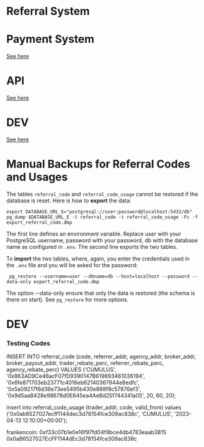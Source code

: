 # Referral System

# Payment System

[See here](README_PAYSYS.md)

# API

[See here](README_API.md)

# DEV

[See here](README_DEV.md)

# Manual Backups for Referral Codes and Usages

The tables `referral_code` and `referral_code_usage` cannot be restored if the database is reset.
Here is how to **export** the data:

```
export DATABASE_URL_E="postgresql://user:password@localhost:5432/db"
pg_dump $DATABASE_URL_E -t referral_code -t referral_code_usage -Fc -f export_referral_code.dmp
```

The first line defines an environment variable. Replace user with your PostgreSQL username, password with your password,
db with the database name as configured in `.env`. The second line exports the two tables.

To **import** the two tables, where, again, you enter the credentials used in the `.env` file and you will be asked
for the password:

```
 pg_restore --username=user --dbname=db --host=localhost --password --data-only export_referral_code.dmp

```

The option --data-only ensure that only the data is restored (the schema is there on start). See `pg_restore` for more options.

# DEV

### Testing Codes

INSERT INTO referral_code (code, referrer_addr, agency_addr, broker_addr, broker_payout_addr, trader_rebate_perc, referrer_rebate_perc, agency_rebate_perc)
VALUES ('CUMULUS', '0x863AD9Ce46acF07fD9390147B619893461036194', '0x6fe871703eb23771c4016eb62140367944e8edfc',
'0x5a09217f6d36e73ee5495b430e889f8c57876ef3', '0x9d5aaB428e98678d0E645ea4AeBd25f744341a05', 20, 60, 20);

insert into referral_code_usage (trader_addr, code, valid_from) values ('0x0ab6527027ecff1144dec3d78154fce309ac838c', 'CUMULUS', '2023-04-13 12:10:00+00:00');

frankencoin:
0xf33c07b1e0e16f97fd04f9bce4db4783eaab3815
0x0aB6527027EcFF1144dEc3d78154fce309ac838c
